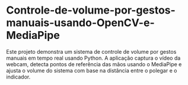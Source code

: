 # Controle-de-volume-por-gestos-manuais-usando-OpenCV-e-MediaPipe
Este projeto demonstra um sistema de controle de volume por gestos manuais em tempo real usando Python. A aplicação captura o vídeo da webcam, detecta pontos de referência das mãos usando o MediaPipe e ajusta o volume do sistema com base na distância entre o polegar e o indicador.
